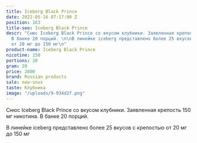 ```yaml
---
title: Iceberg Black Prince
date: 2022-05-16 07:17:00 Z
position: 163
title-seo: Iceberg Black Prince
descr: "Снюс Iceberg Black Prince со вкусом клубники. Заявленная крепость 150 мг никотина.
  В банке 20 порций. \n\nВ линейке iceberg представлено более 25 вкусов с крепостью
  от 20 мг до 150 мг\n"
product-name: Iceberg Black Prince
nicotine: 150
portions: 20
gram: 20
price: 2800
brand: Russian products
sale: new-snus
taste: Клубника
image: "/uploads/9-934d2f.png"
---
```


Снюс Iceberg Black Prince со вкусом клубники. Заявленная крепость 150 мг никотина. В банке 20 порций. 

В линейке iceberg представлено более 25 вкусов с крепостью от 20 мг до 150 мг
